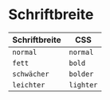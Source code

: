 # Schriftbreite

| Schriftbreite | CSS       |
|---------------|-----------|
| `normal`      | `normal`  |
| `fett`        | `bold`    |
| `schwächer`   | `bolder`  |
| `leichter`    | `lighter` |